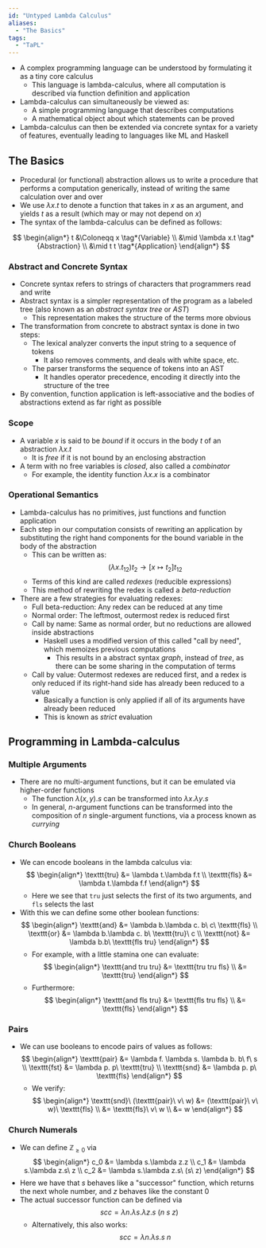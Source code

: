 ```yaml
---
id: "Untyped Lambda Calculus"
aliases:
  - "The Basics"
tags:
  - "TaPL"
---
```


- A complex programming language can be understood by formulating it as a tiny
  core calculus
  - This language is lambda-calculus, where all computation is described via
    function definition and application
- Lambda-calculus can simultaneously be viewed as:
  - A simple programming language that describes computations
  - A mathematical object about which statements can be proved
- Lambda-calculus can then be extended via concrete syntax for a variety of
  features, eventually leading to languages like ML and Haskell

## The Basics

- Procedural (or functional) abstraction allows us to write a procedure that
  performs a computation generically, instead of writing the same calculation
  over and over
- We use $\lambda x.t$ to denote a function that takes in $x$ as an argument,
  and yields $t$ as a result (which may or may not depend on $x$)
- The syntax of the lambda-calculus can be defined as follows:

$$
\begin{align*}
  t &\Coloneqq x \tag*{Variable} \\
    &\mid \lambda x.t \tag*{Abstraction} \\
    &\mid t t \tag*{Application}
\end{align*}
$$

### Abstract and Concrete Syntax

- Concrete syntax refers to strings of characters that programmers read and
  write
- Abstract syntax is a simpler representation of the program as a labeled tree
  (also known as an _abstract syntax tree_ or _AST_)
  - This representation makes the structure of the terms more obvious
- The transformation from concrete to abstract syntax is done in two steps:
  - The lexical analyzer converts the input string to a sequence of tokens
    - It also removes comments, and deals with white space, etc.
  - The parser transforms the sequence of tokens into an AST
    - It handles operator precedence, encoding it directly into the structure of
      the tree
- By convention, function application is left-associative and the bodies of
  abstractions extend as far right as possible

### Scope

- A variable $x$ is said to be _bound_ if it occurs in the body $t$ of an
  abstraction $\lambda x.t$
  - It is _free_ if it is not bound by an enclosing abstraction
- A term with no free variables is _closed_, also called a _combinator_
  - For example, the identity function $\lambda x.x$ is a combinator

### Operational Semantics

- Lambda-calculus has no primitives, just functions and function application
- Each step in our computation consists of rewriting an application by
  substituting the right hand components for the bound variable in the body of
  the abstraction
  - This can be written as:
    $$
    (\lambda x.t_{12}) t_2\to [x\mapsto t_2]t_{12}
    $$
  - Terms of this kind are called _redexes_ (reducible expressions)
  - This method of rewriting the redex is called a _beta-reduction_
- There are a few strategies for evaluating redexes:
  - Full beta-reduction: Any redex can be reduced at any time
  - Normal order: The leftmost, outermost redex is reduced first
  - Call by name: Same as normal order, but no reductions are allowed inside
    abstractions
    - Haskell uses a modified version of this called "call by need", which
      memoizes previous computations
      - This results in a abstract syntax _graph_, instead of _tree_, as there
        can be some sharing in the computation of terms
  - Call by value: Outermost redexes are reduced first, and a redex is only
    reduced if its right-hand side has already been reduced to a value
    - Basically a function is only applied if all of its arguments have already
      been reduced
    - This is known as _strict_ evaluation

## Programming in Lambda-calculus

### Multiple Arguments

- There are no multi-argument functions, but it can be emulated via higher-order
  functions
  - The function $\lambda(x,y).s$ can be transformed into $\lambda x.\lambda
    y.s$
  - In general, $n$-argument functions can be transformed into the composition
    of $n$ single-argument functions, via a process known as _currying_

### Church Booleans

- We can encode booleans in the lambda calculus via:
  $$
  \begin{align*}
    \texttt{tru} &= \lambda t.\lambda f.t \\
    \texttt{fls} &= \lambda t.\lambda f.f
  \end{align*}
  $$
  - Here we see that $\texttt{tru}$ just selects the first of its two arguments,
    and $\texttt{fls}$ selects the last
- With this we can define some other boolean functions:
  $$
  \begin{align*}
    \texttt{and} &= \lambda b.\lambda c. b\ c\ \texttt{fls} \\
    \texttt{or} &= \lambda b.\lambda c. b\ \texttt{tru}\ c \\
    \texttt{not} &= \lambda b.b\ \texttt{fls tru}
  \end{align*}
  $$
  - For example, with a little stamina one can evaluate:
    $$
    \begin{align*}
      \texttt{and tru tru} &= \texttt{tru tru fls} \\
                           &= \texttt{tru}
    \end{align*}
    $$
  - Furthermore:
    $$
    \begin{align*}
      \texttt{and fls tru} &= \texttt{fls tru fls} \\
                           &= \texttt{fls}
    \end{align*}
    $$

### Pairs

- We can use booleans to encode pairs of values as follows:
  $$
  \begin{align*}
    \texttt{pair} &= \lambda f. \lambda s. \lambda b. b\ f\ s \\
    \texttt{fst} &= \lambda p. p\ \texttt{tru} \\
    \texttt{snd} &= \lambda p. p\ \texttt{fls}
  \end{align*}
  $$
  - We verify:
    $$
    \begin{align*}
      \texttt{snd}\ (\texttt{pair}\ v\ w) &= (\texttt{pair}\ v\ w)\ \texttt{fls} \\
                                          &= \texttt{fls}\ v\ w \\
                                          &= w
    \end{align*}
    $$

### Church Numerals

- We can define $\mathbb{Z}_{\geq 0}$ via
  $$
  \begin{align*}
    c_0 &= \lambda s.\lambda z.z \\
    c_1 &= \lambda s.\lambda z.s\ z \\
    c_2 &= \lambda s.\lambda z.s\ (s\ z)
  \end{align*}
  $$
- Here we have that $s$ behaves like a "successor" function, which returns the
  next whole number, and $z$ behaves like the constant 0
- The actual successor function can be defined via
  $$
  scc = \lambda n. \lambda s.\lambda z. s\ (n\ s\ z)
  $$
  - Alternatively, this also works:
    $$
    scc = \lambda n. \lambda s.s\ n
    $$
